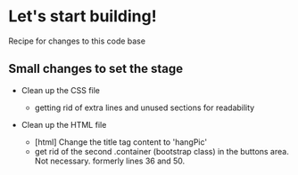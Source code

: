 # Let's start building!

Recipe for changes to this code base

## Small changes to set the stage

- Clean up the CSS file
	- getting rid of extra lines and unused sections for readability

- Clean up the HTML file
	- [html] Change the title tag content to 'hangPic'
	-	get rid of the second .container (bootstrap class) in the buttons area.  Not necessary. formerly lines 36 and 50.
